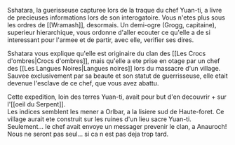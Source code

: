 
Sshatara, la guerisseuse capturee lors de la traque du chef Yuan-ti, a livre de precieuses informations lors de son interogatoire.
Vous n'etes plus sous les ordres de [[Wramash]], desormais. Un demi-ogre (Grogg, capitaine), superieur hierarchique, vous ordonne d'aller ecouter ce qu'elle a de si interessant pour l'armee et de partir, avec elle, verifier ses dires.

Sshatara vous explique qu'elle est originaire du clan des [[Les Crocs d'ombres|Crocs d'ombres]], mais qu'elle a ete prise en otage par un chef des [[Les Langues Noires|Langues noires]] lors du massacre d'un village. Sauvee exclusivement par sa beaute et son statut de guerrisseuse, elle etait devenue l'esclave de ce chef, que vous avez abattu.

Cette expedition, loin des terres Yuan-ti, avait pour but d'en decouvrir + sur l'[[oeil du Serpent]].  
Les indices semblent les mener a Orlbar, a la lisiere sud de Haute-foret. Ce village aurait ete construit sur les ruines d'un lieu sacre Yuan-ti. Seulement... le chef avait envoye un messager prevenir le clan, a Anauroch! Nous ne seront pas seul... si ca n est pas deja trop tard.

